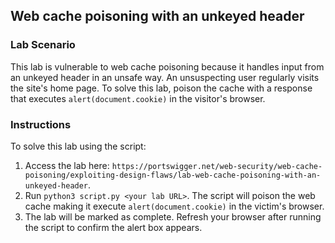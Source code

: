 ## Web cache poisoning with an unkeyed header
### Lab Scenario
This lab is vulnerable to web cache poisoning because it handles input from an unkeyed header in an unsafe way. 
An unsuspecting user regularly visits the site's home page. 
To solve this lab, poison the cache with a response that executes `alert(document.cookie)` in the visitor's browser.

### Instructions
To solve this lab using the script:
1. Access the lab here: `https://portswigger.net/web-security/web-cache-poisoning/exploiting-design-flaws/lab-web-cache-poisoning-with-an-unkeyed-header`.
2. Run `python3 script.py <your lab URL>`. The script will poison the web cache making it execute `alert(document.cookie)` in the victim's browser.
3. The lab will be marked as complete. Refresh your browser after running the script to confirm the alert box appears.